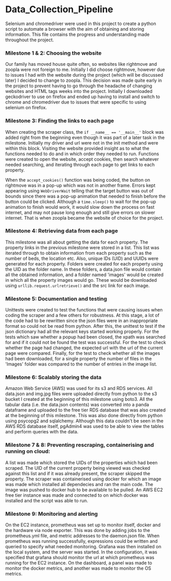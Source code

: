 # Data_Collection_Pipeline

Selenium and chromedriver were used in this project to create a python script to automate a browser with the aim of obtaining and storing information. This file contains the progress and understanding made throughout the project.

### Milestone 1 & 2: Choosing the website
Our family has moved house quite often, so websites like rightmove and zoopla were not foreign to me. Initially I did choose rightmove, however due to issues I had with the website during the project (which will be discussed later) I decided to change to zoopla. This decision was made quite early in the project to prevent having to go through the headache of changing websites and HTML tags weeks into the project. Initially I downloaded geckodriver to use on firefox and ended up having to install and switch to chrome and chromedriver due to issues that were specific to using selenium on firefox.

### Milestone 3: Finding the links to each page
When creating the scraper class, the `if __name__ == '__main__'` block was added right from the beginning even though it was part of a later task in the milestone. Initially my driver and url were not in the init method and were within this block. Visiting the website provided insight as to what the functions needed to do and in which order they needed to run. Functions were created to open the website, accept cookies, then search whatever needed searching, and iterating through each page to get links to each property.

When the `accept_cookies()` function was being coded, the button on rightmove was in a pop-up which was not in another frame. Errors kept appearing using `WebDriverWait` telling that the target button was out of bounds since there was a pop-up animation that needed to finish before the button could be clicked. Although a `time.sleep()` to wait for the pop-up animation to finish would work, it would slow down the process on fast internet, and may not pause long enough and still give errors on slower internet. That is when zoopla became the website of choice for the project.


### Milestone 4: Retrieving data from each page
This milestone was all about getting the data for each property. The property links in the previous milestone were stored in a list. This list was iterated through to obtain information from each property such as the number of beds, the location etc. Also, unique IDs (UID) and UUIDs were generated for each property. Folders were created for each property using the UID as the folder name. In these folders, a data.json file would contain all the obtained information, and a folder named 'images' would be created in which all the property images would go. These would be downloaded using `urllib.request.urlretrieve()` and the src link for each image.


### Milestone 5: Documentation and testing
Unittests were created to test the functions that were causing issues when coding the scraper and a few others for robustness. At this stage, a lot of the code had to be rewritten since the json files were in an inappropriate format so could not be read from python. After this, the unittest to test if the json dictionary had all the relevant keys started working properly. For the tests which saw whether a popup had been closed, the xpath was searched for and if it could not be found the test was successful. For the test to check whether the page had changed, the expected url with the url of the current page were compared. Finally, for the test to check whether all the images had been downloaded, for a single property the number of files in the 'Images' folder was compared to the number of entries in the image list.


### Milestone 6: Scalably storing the data
Amazon Web Service (AWS) was used for its s3 and RDS services. All data.json and img.jpg files were uploaded directly from python to the s3 bucket I created at the beginning of this milestone using boto3. All the tabular data (i.e. the data.json contents) was converted into a panda dataframe and uploaded to the free tier RDS database that was also created at the beginning of this milestone. This was also done directly from python using psycopg2 and sqlalchemy. Although this data couldn't be seen in the AWS RDS database itself, pgAdmin4 was used to be able to view the tables and perform queries with the data.


### Milestone 7 & 8: Preventing rescraping, containerising and running on cloud:
A list was made which stored the UIDs of the properties which had been scraped. The UID of the current property being viewed was checked against this list and if it was already present, the scraper skipped the property. The scraper was containerised using docker for which an image was made which installed all dependecies and ran the main code. The image was pushed to docker hub to be available to be pulled. An AWS EC2 free tier instance was made and connected to on which docker was installed and the script was able to run.


### Milestone 9: Monitoring and alerting
On the EC2 instance, prometheus was set up to monitor itself, docker and the hardware via node exporter. This was done by adding jobs to the prometheus.yml file, and metric addresses to the daemon.json file. When prometheus was running successfully, expressions could be written and queried to specify what needed monitoring. Grafana was then installed on the local system, and the server was started. In the configuration, it was specified that grafana should monitor the url at which prometheus was running for the EC2 instance. On the dashboard, a panel was made to monitor the docker metrics, and another was made to monitor the OS metrics.